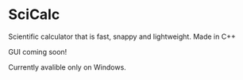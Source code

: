 # SciCalc
Scientific calculator that is fast, snappy and lightweight. Made in C++

GUI coming soon!

Currently avalible only on Windows.
